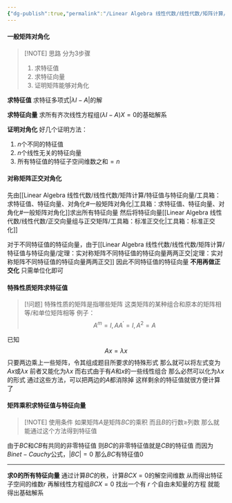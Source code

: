 ```yaml
---
{"dg-publish":true,"permalink":"/Linear Algebra 线性代数/线性代数/矩阵计算/特征值与特征向量/工具箱：求特征值、特征向量、对角化/","tags":["线代","工具箱"]}
---
```


#### 一般矩阵对角化

> [!NOTE] 思路
> 分为3步骤
> 1. 求特征值
> 2. 求特征向量
> 3. 证明矩阵能够对角化

**求特征值**
求特征多项式$|\lambda I - A|$的解

**求特征向量**
求所有齐次线性方程组$(\lambda I - A )X = 0$的基础解系

**证明对角化**
好几个证明方法：
1. $n$个不同的特征值
2. $n$个线性无关的特征向量
3. 所有特征值的特征子空间维数之和$= n$
#### 对称矩阵正交对角化

先由[[Linear Algebra 线性代数/线性代数/矩阵计算/特征值与特征向量/工具箱：求特征值、特征向量、对角化#一般矩阵对角化\|工具箱：求特征值、特征向量、对角化#一般矩阵对角化]]求出所有特征向量
然后将特征向量[[Linear Algebra 线性代数/线性代数/正交向量组与正交矩阵/工具箱：标准正交化\|工具箱：标准正交化]]

对于不同特征值的特征向量，由于[[Linear Algebra 线性代数/线性代数/矩阵计算/特征值与特征向量/定理：实对称矩阵不同特征值的特征向量两两正交\|定理：实对称矩阵不同特征值的特征向量两两正交]]
因此不同特征值的特征向量 **不用再做正交化**
只需单位化即可
#### 特殊性质矩阵求特征值

> [!问题] 特殊性质的矩阵是指哪些矩阵
> 这类矩阵的某种组合和原本的矩阵相等/和单位矩阵相等
> 例子：
> $$
> A^{m} = I , AA^{\prime} = I , A^{2} = A 
$$

已知
$$
Ax = \lambda x
$$
只要两边乘上一些矩阵，令其组成题目所要求的特殊形式
那么就可以将左式变为$Ax$或$\lambda x$
前者又能化为$\lambda x$
而右式由于有$A$和$x$的一些线性组合
那么必然可以化为$\lambda x$的形式
通过这些方法，可以把两边的$A$都消除掉
这样剩余的特征值就很方便计算了

#### 矩阵乘积求特征值与特征向量

> [!NOTE] 使用条件
> 如果矩阵$A$是矩阵$BC$的乘积
> 而且$B$的行数$\geq$列数
> 那么就能通过这个方法得到特征值

由于$BC$和$CB$有共同的非零特征值
则$BC$的非零特征值就是$CB$的特征值
而因为$Binet-Cauchy$公式，$|BC| = 0$
那么$BC$有特征值$0$
___
**求$0$的所有特征向量**
通过计算$BC$的秩，计算$BCX = 0$的解空间维数
从而得出特征子空间的维数$r$
再解线性方程组$BCX = 0$
找出一个有 $r$ 个自由未知量的方程
就能得出基础解系